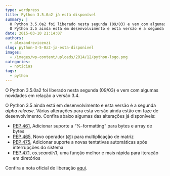 ```yaml
---
type: wordpress
title: Python 3.5.0a2 já está disponível
summary: |
  O Python 3.5.0a2 foi liberado nesta segunda (09/03) e vem com algumas novidades em relação a versão 3.4.
  O Python 3.5 ainda está em desenvolvimento e esta versão é a segunda <em>alpha release</em>. Varias alterações para esta versão ainda estão em faze de desenvolvimento.
date: 2015-03-10 21:14:07
authors:
  - alexandrevicenzi
slug: python-3-5-0a2-ja-esta-disponivel
images:
  - /images/wp-content/uploads/2014/12/python-logo.png
categories:
  - noticias
tags:
  - python
---
```


O Python 3.5.0a2 foi liberado nesta segunda (09/03) e vem com algumas novidades em relação a versão 3.4.

O Python 3.5 ainda está em desenvolvimento e esta versão é a segunda <em>alpha release</em>. Várias alterações para esta versão ainda estão em faze de desenvolvimento. Confira abaixo algumas das alterações já disponíveis:

<ul>
<li><a href="http://www.python.org/dev/peps/pep-0461" target="_blank">PEP 461</a>, Adicionar suporte a “%-formatting” para bytes e array de bytes</li>
<li><a href="http://www.python.org/dev/peps/pep-0465" target="_blank">PEP 465</a>, Novo operador (@) para multiplicação de matriz</li>
<li><a href="http://www.python.org/dev/peps/pep-0475" target="_blank">PEP 475</a>, Adicionar suporte a novas tentativas automáticas após interrupções do sistema</li>
<li><a href="http://www.python.org/dev/peps/pep-0471" target="_blank">PEP 471</a>, <em>os.scandir()</em>, uma função melhor e mais rápida para iteração em diretórios</li>
</ul>

Confira a nota oficial de liberação <a href="https://www.python.org/downloads/release/python-350a2/" target="_blank">aqui</a>.
